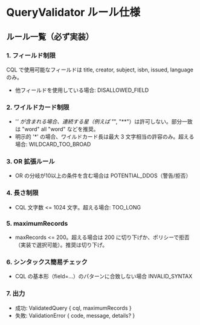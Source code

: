 # QueryValidator ルール仕様

## ルール一覧（必ず実装）

### 1. フィールド制限
CQL で使用可能なフィールドは title, creator, subject, isbn, issued, language のみ。
- 他フィールドを使用している場合: DISALLOWED_FIELD

### 2. ワイルドカード制限
- '*' が含まれる場合、連続する星（例えば "*", "**"）は許可しない。部分一致は "word" all "word" などを推奨。
- 明示的 '*' の場合、ワイルドカード長は最大 3 文字相当の許容のみ。超える場合: WILDCARD_TOO_BROAD

### 3. OR 拡張ルール
- OR の分岐が10以上の条件を含む場合は POTENTIAL_DDOS（警告/拒否）

### 4. 長さ制限
- CQL 文字数 <= 1024 文字。超える場合: TOO_LONG

### 5. maximumRecords
- maxRecords <= 200。超える場合は 200 に切り下げか、ポリシーで拒否（実装で選択可能）。推奨は切り下げ。

### 6. シンタックス簡易チェック
- CQL の基本形（field=...）のパターンに合致しない場合 INVALID_SYNTAX

### 7. 出力
- 成功: ValidatedQuery { cql, maximumRecords }
- 失敗: ValidationError { code, message, details? }